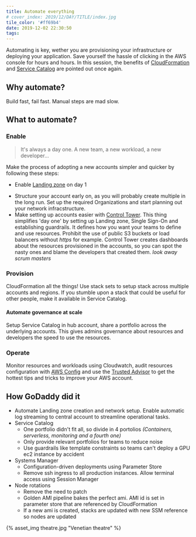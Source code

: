 ```yaml
---
title: Automate everything
# cover_index: 2019/12/DAY/TITLE/index.jpg
tile_color: '#ff69b4'
date: 2019-12-02 22:30:50
tags:
---
```

Automating is key, wether you are provisioning your infrastructure or deploying your application. Save yourself the hassle of clicking in the AWS console for hours and hours. In this session, the benefits of [CloudFormation](https://aws.amazon.com/cloudformation/) and [Service Catalog](https://aws.amazon.com/servicecatalog/) are pointed out once again.

## Why automate?
Build fast, fail fast. Manual steps are mad slow.

## What to automate?
### Enable
> It's always a day one. A new team, a new workload, a new developer...

Make the process of adopting a new accounts simpler and quicker by following these steps:
- Enable [Landing zone](https://aws.amazon.com/solutions/aws-landing-zone/) on day 1
<!-- - Structure account layout (probably multiple accounts)
    - Create orginazations
    - Setup network infrastructure -->
- Structure your account early on, as you will probably create multiple in the long run. Set up the required Organizations and start planning out your network infracstructure.
- Make setting up accounts easier with [Control Tower](https://aws.amazon.com/controltower/). This thing simplifies 'day one' by setting up Landing zone, Single Sign-On and establishing guardrails. It defines how you want your teams to define and use resources. Prohibit the use of public S3 buckets or load balancers without *https* for example. Control Tower creates dashboards about the resources provisioned in the accounts, so you can spot the nasty ones and blame the developers that created them. *look away scrum masters*

### Provision
CloudFormation all the things! Use stack sets to setup stack across multiple accounts and regions. If you stumble upon a stack that could be useful for other people, make it available in Service Catalog.
#### Automate governance at scale
Setup Service Catalog in hub account, share a portfolio across the underlying accounts. This gives admins governance about resources and developers the speed to use the resources.

### Operate
Monitor resources and workloads using Cloudwatch, audit resources configuration with [AWS Config](https://aws.amazon.com/config/) and use the [Trusted Advisor](https://aws.amazon.com/premiumsupport/technology/trusted-advisor/) to get the hottest tips and tricks to improve your AWS account.

## How GoDaddy did it
- Automate Landing zone creation and network setup. Enable automatic log streaming to central account to streamline operational tasks.
- Service Catalog
    - One portfolio didn't fit all, so divide in 4 portolios *(Containers, serverless, monitoring and a fourth one)*
    - Only provide relevant portfolios for teams to reduce noise
    - Use guardrails like template constraints so teams can't deploy a GPU ec2 instance by accident
- Systems Manager
    - Configuration-driven deployments using Parameter Store
    - Remove ssh ingress to all production instances. Allow terminal access using Session Manager
- Node rotations
    - Remove the need to patch
    - Golden AMI pipeline bakes the perfect ami. AMI id is set in parameter store that are referenced by CloudFormation
    - If a new ami is created, stacks are updated with new SSM reference so nodes are updated

{% asset_img theatre.jpg "Venetian theatre" %}
